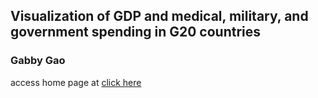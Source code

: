 ## Visualization of GDP and medical, military, and government spending in G20 countries
### Gabby Gao

access home page at 
[click here](https://gggabbby.github.io/dats_6401_visualization_project1/home.html)
